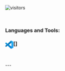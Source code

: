 


![visitors](https://visitor-badge.glitch.me/badge?page_id=atakan9235.atakan9235)


<br />

### Languages and Tools:
<h3>
[<img align="left" alt="Visual Studio Code" width="26px" src="https://raw.githubusercontent.com/github/explore/80688e429a7d4ef2fca1e82350fe8e3517d3494d/topics/visual-studio-code/visual-studio-code.png" />]</h3>

<br />
<br />
---
